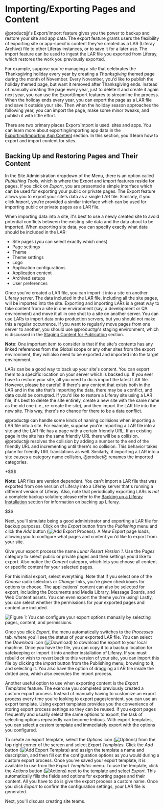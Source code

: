 # Importing/Exporting Pages and Content [](id=importing-exporting-pages-and-content)

@product@'s Export/Import feature gives you the power to backup and restore your
site and app data. The export feature grants users the flexibility of
exporting site or app-specific content they've created as a LAR (Liferay
Archive) file to other Liferay instances, or to save it for a later use. The
import feature can be used to ingest the LAR file you exported from Liferay,
which restores the work you previously exported.

For example, suppose you're managing a site that celebrates the Thanksgiving
holiday every year by creating a *Thanksgiving* themed page during the month of
November. Every November, you'd like to publish the holiday themed page, but
want it removed after Thanksgiving ends. Instead of manually creating the page
every year, just to delete it and create it again next year, you can use the
Export/Import features to streamline the process. When the holiday ends every
year, you can export the page as a LAR file and save it outside your site. Then
when the holiday season approaches the following year, you can import the page,
make some minor tweaks, and publish it with little effort.

There are two primary places Export/Import is used: sites and apps. You can
learn more about exporting/importing app data in the
[Exporting/Importing App Content](/discover/portal/-/knowledge_base/7-0/exporting-importing-app-data)
section. In this section, you'll learn how to export and import content for
sites.

## Backing Up and Restoring Pages and Their Content [](id=backing-up-and-restoring-pages-and-their-content)

In the Site Administration dropdown of the Menu, there is an option called
*Publishing Tools*, which is where the *Export* and *Import* features reside for
pages. If you click on *Export*, you are presented a simple interface which can
be used for exporting your public or private pages. The Export feature allows
you to export your site's data as a single LAR file. Similarly, if you click
*Import*, you're provided a similar interface which can be used for importing
public or private pages as a LAR file.

When importing data into a site, it's best to use a newly created site to avoid
potential conflicts between the existing site data and the data about to be
imported. When exporting site data, you can specify exactly what data should be
included in the LAR:

- Site pages (you can select exactly which ones)
- Page settings
- Theme
- Theme settings
- Logo
- Application configurations
- Application content
- Archived setups
- User preferences

Once you've created a LAR file, you can import it into a site on another Liferay
server. The data included in the LAR file, including all the site pages, will
be imported into the site. Exporting and importing LARs is a great way to take
content from a site in one environment (say, a development or QA environment)
and move it all in one shot to a site on another server. You can use LARs to
import data onto production servers, but you should not make this a regular
occurrence. If you want to regularly move pages from one server to another, you
should use @product@'s staging environment, which is discussed in the
[Staging Content for Publication](/discover/portal/-/knowledge_base/7-0/staging-content-for-publication)
section.

**Note:** One important item to consider is that if the site's contents has any linked references from the Global scope or any other sites from the export environment, they will also need to be exported and imported into the target environment.

LARs can be a good way to back up your site's content. You can export them to a
specific location on your server which is backed up. If you ever have to restore
your site, all you need to do is import the latest LAR file. However, please be
careful! If there's any content that exists both in the LAR and in the site
that's importing the data, there may be a conflict, and data could be
corrupted. If you'd like to restore a Liferay site using a LAR file, it's best
to delete the site entirely, create a new site with the same name as the old
one (i.e., re-create the site), and then import the LAR file into the new site.
This way, there's no chance for there to be a data conflict.

@product@ can handle some kinds of naming collisions when importing a LAR file
into a site. For example, suppose you're importing a LAR file into a site and
the LAR file has a page with a certain friendly URL. If an existing page in the
site has the same friendly URL there will be a collision. @product@ resolves the
collision by adding a number to the end of the friendly URL and incrementing
until there's no collision. This behavior takes place for friendly URL
translations as well. Similarly, if importing a LAR into a site causes a
category name collision, @product@ renames the imported categories.

+$$$

**Note:** LAR files are version dependent. You can't import a LAR file that was
exported from one version of Liferay into a Liferay server that's running a
different version of Liferay. Also, note that periodically exporting LARs is
*not* a complete backup solution; please refer to the
[Backing up a Liferay Installation](/discover/deployment/-/knowledge_base/7-0/backing-up-a-liferay-installation)
section for information on backing up Liferay.

$$$

Next, you'll simulate being a good administrator and exporting a LAR file for
backup purposes. Click on the *Export* button from the *Publishing* menu
and click the *Add* button (![Add Export Process](../../../images/icon-add.png)). 
A *New Export* page loads, allowing you to configure what pages and content
you'd like to export from your site. 

Give your export process the name *Lunar Resort Version 1*. Use the *Pages*
category to select public or private pages and their settings you'd like to
export. Also notice the *Content* category, which lets you choose all content or
specific content for your selected pages.

For this initial export, select everything. Note that if you select one of the
*Choose* radio selectors or *Change* links, you're given checkboxes for options
to choose. The applications' content can also be selected for export, including
the Documents and Media Library, Message Boards, and Web Content assets. You can
even export the theme you're using! Lastly, you can select whether the
permissions for your exported pages and content are included.

![Figure 1: You can configure your export options manually by selecting pages, content, and permissions.](../../../images/export-page-templates.png)

Once you click *Export*, the menu automatically switches to the *Processes* tab,
where you'll see the status of your exported LAR file. You can select the
*Download* icon (![Download](../../../images/icon-download.png)) to download the
export to your local machine. Once you have the file, you can copy it to a
backup location for safekeeping or import it into another installation of
Liferay. If you must rebuild or wish to revert back to this version of your
site, you can import this file by clicking the *Import* button from the
Publishing menu, browsing to it, and selecting it. You also have the option of
dragging a LAR file inside the dotted area, which also executes the import
process.

Another useful option to use when exporting content is the *Export Templates*
feature. The exercise you completed previously created a custom export process.
Instead of manually having to customize an export process every time you're
looking to export pages/content, you can use an export template. Using export
templates provides you the convenience of storing export process settings so
they can be reused. If you export pages frequently and usually select the same
options to export, the task of selecting options repeatedly can become tedious.
With export templates, you can select a custom template and immediately export
with the options you configured.

To create an export template, select the *Options* icon
(![Options](../../../images/icon-options.png)) from the top right corner of the
screen and select *Export Templates*. Click the *Add* button (![Add Export
Template](../../../images/icon-add.png)) and assign the template a name and
description, and then fill out the configuration options as you would during a
custom export process. Once you've saved your export template, it is available
to use from the *Export Templates* menu. To use the template, click the
*Actions* button (![Actions](../../../images/icon-actions.png)) next to the
template and select *Export*. This automatically fills the fields and options
for exporting pages and their content. All you have to do is give the export
process a custom name. Once you click *Export* to confirm the configuration
settings, your LAR file is generated.

Next, you'll discuss creating site teams.
